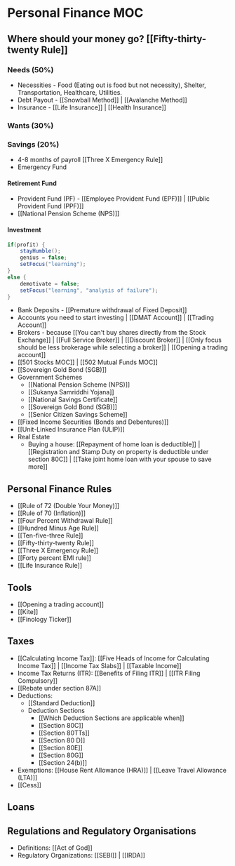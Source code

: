 # Personal Finance MOC

## Where should your money go? [[Fifty-thirty-twenty Rule]]

### Needs (50%)

- Necessities - Food (Eating out is food but not necessity), Shelter, Transportation, Healthcare, Utilities.
- Debt Payout - [[Snowball Method]] | [[Avalanche Method]]
- Insurance - [[Life Insurance]] | [[Health Insurance]]

### Wants (30%)

### Savings (20%)

- 4-8 months of payroll [[Three X Emergency Rule]]
- Emergency Fund

#### Retirement Fund

- Provident Fund (PF) - [[Employee Provident Fund (EPF)]] | [[Public Provident Fund (PPF)]]
- [[National Pension Scheme (NPS)]]

#### Investment

```java
if(profit) {
    stayHumble();
    genius = false;
    setFocus("learning");
}
else {
    demotivate = false;
    setFocus("learning", "analysis of failure");
}

```

- Bank Deposits - [[Premature withdrawal of Fixed Deposit]]
- Accounts you need to start investing | [[DMAT Account]] | [[Trading Account]]
- Brokers - because [[You can't buy shares directly from the Stock Exchange]] | [[Full Service Broker]] | [[Discount Broker]] | [[Only focus should be less brokerage while selecting a broker]] | [[Opening a trading account]]
- [[501 Stocks MOC]] | [[502 Mutual Funds MOC]]
- [[Sovereign Gold Bond (SGB)]]
- Government Schemes
  - [[National Pension Scheme (NPS)]]
  - [[Sukanya Samriddhi Yojana]]
  - [[National Savings Certificate]]
  - [[Sovereign Gold Bond (SGB)]]
  - [[Senior Citizen Savings Scheme]]
- [[Fixed Income Securities (Bonds and Debentures)]]
- [[Unit-Linked Insurance Plan (ULIP)]]
- Real Estate
  - Buying a house: [[Repayment of home loan is deductible]] | [[Registration and Stamp Duty on property is deductible under section 80C]] | [[Take joint home loan with your spouse to save more]]

## Personal Finance Rules

- [[Rule of 72 (Double Your Money)]]
- [[Rule of 70 (Inflation)]]
- [[Four Percent Withdrawal Rule]]
- [[Hundred Minus Age Rule]]
- [[Ten-five-three Rule]]
- [[Fifty-thirty-twenty Rule]]
- [[Three X Emergency Rule]]
- [[Forty percent EMI rule]]
- [[Life Insurance Rule]]

## Tools

- [[Opening a trading account]]
- [[Kite]]
- [[Finology Ticker]]

## Taxes

- [[Calculating Income Tax]]:  [[Five Heads of Income for Calculating Income Tax]] |  [[Income Tax Slabs]] | [[Taxable Income]]
- Income Tax Returns (ITR): [[Benefits of Filing ITR]] | [[ITR Filing Compulsory]]
- [[Rebate under section 87A]]
- Deductions:
  - [[Standard Deduction]]
  - Deduction Sections
    - [[Which Deduction Sections are applicable when]]
    - [[Section 80C]]
    - [[Section 80TTs]]
    - [[Section 80 D]]
    - [[Section 80E]]
    - [[Section 80G]]
    - [[Section 24(b)]]
- Exemptions: [[House Rent Allowance (HRA)]] | [[Leave Travel Allowance (LTA)]]
- [[Cess]]

## Loans

## Regulations and Regulatory Organisations

- Definitions: [[Act of God]]
- Regulatory Organizations: [[SEBI]] | [[IRDA]]
